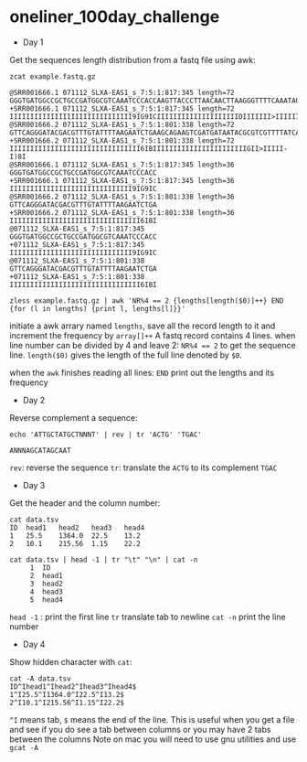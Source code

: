 # oneliner_100day_challenge


* Day 1

Get the sequences length distribution from a fastq file using awk:

```
zcat example.fastq.gz

@SRR001666.1 071112_SLXA-EAS1_s_7:5:1:817:345 length=72
GGGTGATGGCCGCTGCCGATGGCGTCAAATCCCACCAAGTTACCCTTAACAACTTAAGGGTTTTCAAATAGA
+SRR001666.1 071112_SLXA-EAS1_s_7:5:1:817:345 length=72
IIIIIIIIIIIIIIIIIIIIIIIIIIIIII9IG9ICIIIIIIIIIIIIIIIIIIIIDIIIIIII>IIIIII/
@SRR001666.2 071112_SLXA-EAS1_s_7:5:1:801:338 length=72
GTTCAGGGATACGACGTTTGTATTTTAAGAATCTGAAGCAGAAGTCGATGATAATACGCGTCGTTTTATCAT
+SRR001666.2 071112_SLXA-EAS1_s_7:5:1:801:338 length=72
IIIIIIIIIIIIIIIIIIIIIIIIIIIIIIII6IBIIIIIIIIIIIIIIIIIIIIIIIGII>IIIII-I)8I
@SRR001666.1 071112_SLXA-EAS1_s_7:5:1:817:345 length=36
GGGTGATGGCCGCTGCCGATGGCGTCAAATCCCACC
+SRR001666.1 071112_SLXA-EAS1_s_7:5:1:817:345 length=36
IIIIIIIIIIIIIIIIIIIIIIIIIIIIII9IG9IC
@SRR001666.2 071112_SLXA-EAS1_s_7:5:1:801:338 length=36
GTTCAGGGATACGACGTTTGTATTTTAAGAATCTGA
+SRR001666.2 071112_SLXA-EAS1_s_7:5:1:801:338 length=36
IIIIIIIIIIIIIIIIIIIIIIIIIIIIIIII6IBI
@071112_SLXA-EAS1_s_7:5:1:817:345
GGGTGATGGCCGCTGCCGATGGCGTCAAATCCCACC
+071112_SLXA-EAS1_s_7:5:1:817:345
IIIIIIIIIIIIIIIIIIIIIIIIIIIIII9IG9IC
@071112_SLXA-EAS1_s_7:5:1:801:338
GTTCAGGGATACGACGTTTGTATTTTAAGAATCTGA
+071112_SLXA-EAS1_s_7:5:1:801:338
IIIIIIIIIIIIIIIIIIIIIIIIIIIIIIII6IBI

zless example.fastq.gz | awk 'NR%4 == 2 {lengths[length($0)]++} END {for (l in lengths) {print l, lengths[l]}}'  
```

initiate a awk arrary named `lengths`, save all the record length to it and increment the frequency by `array[]++`
A fastq record contains 4 lines.
when line number can be divided by 4 and leave 2: `NR%4 == 2` to get the sequence line.
`length($0)` gives the length of the full line denoted by `$0`.

when the `awk` finishes reading all lines: `END`
print out the lengths and its frequency



* Day 2

Reverse complement a sequence:

```
echo 'ATTGCTATGCTNNNT' | rev | tr 'ACTG' 'TGAC'

ANNNAGCATAGCAAT
```

`rev`: reverse the sequence 
`tr`: translate the `ACTG` to its complement `TGAC`


* Day 3

Get the header and the column number:

```
cat data.tsv
ID	head1	head2	head3	head4
1	25.5	1364.0	22.5	13.2
2	10.1	215.56	1.15	22.2

cat data.tsv | head -1 | tr "\t" "\n" | cat -n
     1	ID
     2	head1
     3	head2
     4	head3
     5	head4
```

`head -1` : print the first line
`tr` translate tab to newline
`cat -n` print the line number

* Day 4

Show hidden character with `cat`:

```
cat -A data.tsv
ID^Ihead1^Ihead2^Ihead3^Ihead4$
1^I25.5^I1364.0^I22.5^I13.2$
2^I10.1^I215.56^I1.15^I22.2$
```

`^I` means tab, `$` means the end of the line.
This is useful when you get a file and see if you do see a tab between columns or you may have 2 tabs between the columns
Note on mac you will need to use gnu utilities and use `gcat -A`


